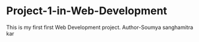# Project-1-in-Web-Development
This is my first first Web Development project.
Author-Soumya sanghamitra kar
